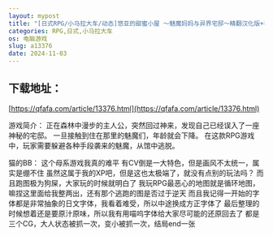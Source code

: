 ```yaml
---
layout: mypost
title: "[日式RPG/小马拉大车/动态]悠亚的甜蜜小屋 ～魅魔妈妈与异界宅邸～精翻汉化版+存档 [PC/1.1G]"
categories: RPG,日式,小马拉大车
os: 电脑游戏
slug: a13376
date: 2024-11-03
---
```


## 下载地址：

[https://qfafa.com/article/13376.html](https://qfafa.com/article/13376.html)

游戏简介：
正在森林中漫步的主人公，突然回过神来，发现自己已经误入了一座神秘的宅邸。
一旦接触到住在那里的魅魔们，年龄就会下降。
在这款RPG游戏中，玩家需要躲避各种手段袭来的魅魔，从馆中逃脱。

猫的BB：
这个母系游戏我真的难平
有CV倒是一大特色，但是画风不太统一，属实是绷不住
虽然这属于我的XP吧，但是这也太极端了，就没有点别的玩法吗？
而且跑图极为狗屎，大家玩的时候就明白了
我玩RPG最恶心的地图就是循环地图，嘛捏这里面给我整两出，还有那个逃跑的图是否过于逆天
而且我记得一开始的字体都是非常抽象的日文字体，我看着难受，所以中途换成方正字体了
最后整理的时候想着还是要原汁原味，所以我有用喵呜字体给大家尽可能的还原回去了
都是三个CG，大人状态被抓一次，变小被抓一次，结局end一张